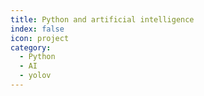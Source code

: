 ```yaml
---
title: Python and artificial intelligence
index: false
icon: project
category:
  - Python
  - AI
  - yolov
---
```


<Catalog hideHeading/>

